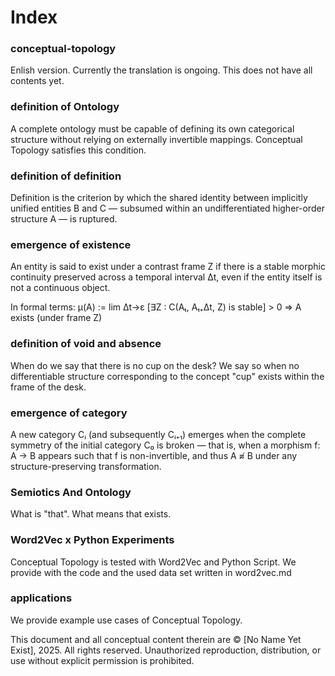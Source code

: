 # Index

### conceptual-topology
Enlish version. Currently the translation is ongoing. 
This does not have all contents yet.


### definition of Ontology
A complete ontology must be capable of defining its own categorical structure without relying on externally invertible mappings. Conceptual Topology satisfies this condition.


### definition of definition
Definition is the criterion by which the shared identity between implicitly unified entities B and C — subsumed within an undifferentiated higher-order structure A — is ruptured.


### emergence of existence
An entity is said to exist under a contrast frame Z
if there is a stable morphic continuity preserved across a temporal interval Δt,
even if the entity itself is not a continuous object.

In formal terms:
μ(A) := lim Δt→ε [∃Z : C(Aₜ, Aₜ₊Δt, Z) is stable] > 0
⇒ A exists (under frame Z)


### definition of void and absence
When do we say that there is no cup on the desk?
We say so when no differentiable structure corresponding to the concept "cup" exists within the frame of the desk.


### emergence of category
A new category Cᵢ (and subsequently Cᵢ₊₁) emerges when the complete symmetry of the initial category C₀ is broken — that is, when a morphism f: A → B appears such that f is non-invertible,
and thus A ≉ B under any structure-preserving transformation.

### Semiotics And Ontology
What is "that". What means that exists.

### Word2Vec x Python Experiments
Conceptual Topology is tested with Word2Vec and Python Script.
We provide with the code and the used data set written in word2vec.md

### applications
We provide example use cases of Conceptual Topology.

This document and all conceptual content therein are © [No Name Yet Exist], 2025. All rights reserved. Unauthorized reproduction, distribution, or use without explicit permission is prohibited.